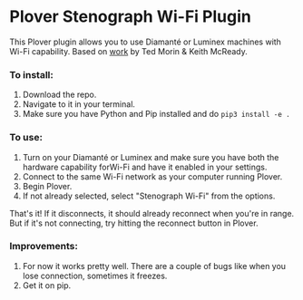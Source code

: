 # Plover Stenograph Wi-Fi Plugin

This Plover plugin allows you to use Diamanté or Luminex machines with Wi-Fi capability.
Based on [work](https://github.com/morinted/plover_stenograph_usb) by Ted Morin & Keith McReady.

### To install:

1. Download the repo.
2. Navigate to it in your terminal.
3. Make sure you have Python and Pip installed and do `pip3 install -e .`

### To use:

1. Turn on your Diamanté or Luminex and make sure you have both the hardware capability forWi-Fi and have it enabled in your settings.
2. Connect to the same Wi-Fi network as your computer running Plover.
3. Begin Plover.
4. If not already selected, select "Stenograph Wi-Fi" from the options.

That's it! If it disconnects, it should already reconnect when you're in range.
But if it's not connecting, try hitting the reconnect button in Plover.

### Improvements:

1. For now it works pretty well. There are a couple of bugs like when you lose connection, sometimes it freezes.
2. Get it on pip.